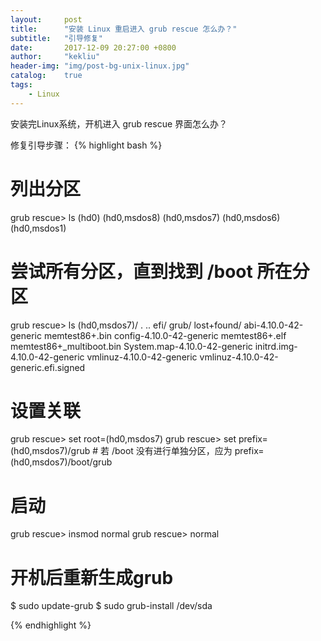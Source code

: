 ```yaml
---
layout:     post
title:      "安装 Linux 重启进入 grub rescue 怎么办？"
subtitle:   "引导修复"
date:       2017-12-09 20:27:00 +0800
author:     "kekliu"
header-img: "img/post-bg-unix-linux.jpg"
catalog:    true
tags:
    - Linux
---
```


安装完Linux系统，开机进入 grub rescue 界面怎么办？

修复引导步骤：
{% highlight bash %}
# 列出分区
grub rescue> ls
(hd0) (hd0,msdos8) (hd0,msdos7) (hd0,msdos6) (hd0,msdos1)
# 尝试所有分区，直到找到 /boot 所在分区
grub rescue> ls (hd0,msdos7)/
. .. efi/ grub/ lost+found/ abi-4.10.0-42-generic memtest86+.bin config-4.10.0-42-generic memtest86+.elf  memtest86+_multiboot.bin System.map-4.10.0-42-generic initrd.img-4.10.0-42-generic vmlinuz-4.10.0-42-generic vmlinuz-4.10.0-42-generic.efi.signed
# 设置关联
grub rescue> set root=(hd0,msdos7)
grub rescue> set prefix=(hd0,msdos7)/grub    # 若 /boot 没有进行单独分区，应为 prefix=(hd0,msdos7)/boot/grub
# 启动
grub rescue> insmod normal
grub rescue> normal

# 开机后重新生成grub
$ sudo update-grub
$ sudo grub-install /dev/sda

{% endhighlight %}
